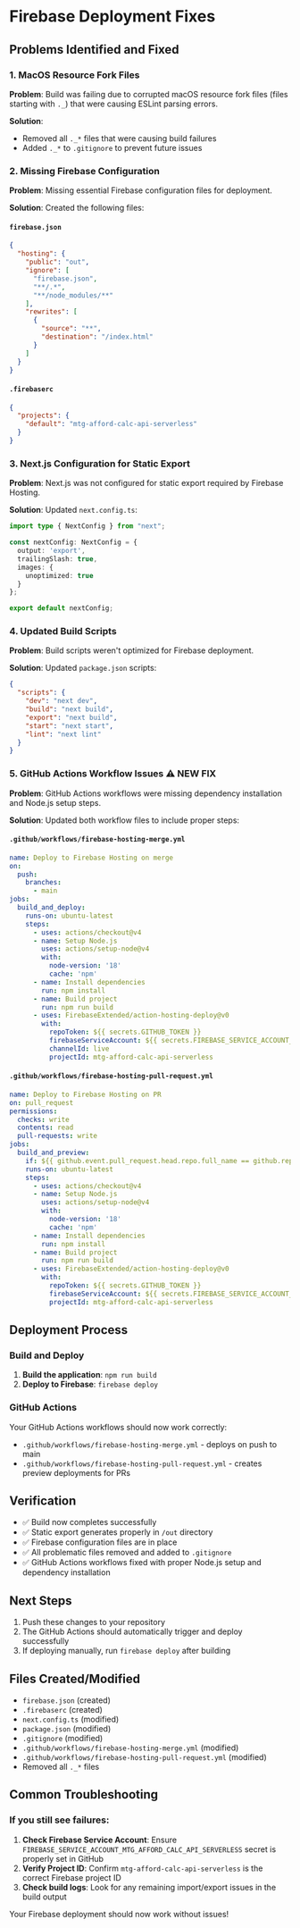 # Firebase Deployment Fixes

## Problems Identified and Fixed

### 1. MacOS Resource Fork Files
**Problem**: Build was failing due to corrupted macOS resource fork files (files starting with `._`) that were causing ESLint parsing errors.

**Solution**: 
- Removed all `._*` files that were causing build failures
- Added `._*` to `.gitignore` to prevent future issues

### 2. Missing Firebase Configuration
**Problem**: Missing essential Firebase configuration files for deployment.

**Solution**: Created the following files:

#### `firebase.json`
```json
{
  "hosting": {
    "public": "out",
    "ignore": [
      "firebase.json",
      "**/.*",
      "**/node_modules/**"
    ],
    "rewrites": [
      {
        "source": "**",
        "destination": "/index.html"
      }
    ]
  }
}
```

#### `.firebaserc`
```json
{
  "projects": {
    "default": "mtg-afford-calc-api-serverless"
  }
}
```

### 3. Next.js Configuration for Static Export
**Problem**: Next.js was not configured for static export required by Firebase Hosting.

**Solution**: Updated `next.config.ts`:
```typescript
import type { NextConfig } from "next";

const nextConfig: NextConfig = {
  output: 'export',
  trailingSlash: true,
  images: {
    unoptimized: true
  }
};

export default nextConfig;
```

### 4. Updated Build Scripts
**Problem**: Build scripts weren't optimized for Firebase deployment.

**Solution**: Updated `package.json` scripts:
```json
{
  "scripts": {
    "dev": "next dev",
    "build": "next build",
    "export": "next build",
    "start": "next start",
    "lint": "next lint"
  }
}
```

### 5. GitHub Actions Workflow Issues ⚠️ **NEW FIX**
**Problem**: GitHub Actions workflows were missing dependency installation and Node.js setup steps.

**Solution**: Updated both workflow files to include proper steps:

#### `.github/workflows/firebase-hosting-merge.yml`
```yaml
name: Deploy to Firebase Hosting on merge
on:
  push:
    branches:
      - main
jobs:
  build_and_deploy:
    runs-on: ubuntu-latest
    steps:
      - uses: actions/checkout@v4
      - name: Setup Node.js
        uses: actions/setup-node@v4
        with:
          node-version: '18'
          cache: 'npm'
      - name: Install dependencies
        run: npm install
      - name: Build project
        run: npm run build
      - uses: FirebaseExtended/action-hosting-deploy@v0
        with:
          repoToken: ${{ secrets.GITHUB_TOKEN }}
          firebaseServiceAccount: ${{ secrets.FIREBASE_SERVICE_ACCOUNT_MTG_AFFORD_CALC_API_SERVERLESS }}
          channelId: live
          projectId: mtg-afford-calc-api-serverless
```

#### `.github/workflows/firebase-hosting-pull-request.yml`
```yaml
name: Deploy to Firebase Hosting on PR
on: pull_request
permissions:
  checks: write
  contents: read
  pull-requests: write
jobs:
  build_and_preview:
    if: ${{ github.event.pull_request.head.repo.full_name == github.repository }}
    runs-on: ubuntu-latest
    steps:
      - uses: actions/checkout@v4
      - name: Setup Node.js
        uses: actions/setup-node@v4
        with:
          node-version: '18'
          cache: 'npm'
      - name: Install dependencies
        run: npm install
      - name: Build project
        run: npm run build
      - uses: FirebaseExtended/action-hosting-deploy@v0
        with:
          repoToken: ${{ secrets.GITHUB_TOKEN }}
          firebaseServiceAccount: ${{ secrets.FIREBASE_SERVICE_ACCOUNT_MTG_AFFORD_CALC_API_SERVERLESS }}
          projectId: mtg-afford-calc-api-serverless
```

## Deployment Process

### Build and Deploy
1. **Build the application**: `npm run build`
2. **Deploy to Firebase**: `firebase deploy`

### GitHub Actions
Your GitHub Actions workflows should now work correctly:
- `.github/workflows/firebase-hosting-merge.yml` - deploys on push to main
- `.github/workflows/firebase-hosting-pull-request.yml` - creates preview deployments for PRs

## Verification
- ✅ Build now completes successfully
- ✅ Static export generates properly in `/out` directory
- ✅ Firebase configuration files are in place
- ✅ All problematic files removed and added to `.gitignore`
- ✅ GitHub Actions workflows fixed with proper Node.js setup and dependency installation

## Next Steps
1. Push these changes to your repository
2. The GitHub Actions should automatically trigger and deploy successfully
3. If deploying manually, run `firebase deploy` after building

## Files Created/Modified
- `firebase.json` (created)
- `.firebaserc` (created)
- `next.config.ts` (modified)
- `package.json` (modified)
- `.gitignore` (modified)
- `.github/workflows/firebase-hosting-merge.yml` (modified)
- `.github/workflows/firebase-hosting-pull-request.yml` (modified)
- Removed all `._*` files

## Common Troubleshooting

### If you still see failures:
1. **Check Firebase Service Account**: Ensure `FIREBASE_SERVICE_ACCOUNT_MTG_AFFORD_CALC_API_SERVERLESS` secret is properly set in GitHub
2. **Verify Project ID**: Confirm `mtg-afford-calc-api-serverless` is the correct Firebase project ID
3. **Check build logs**: Look for any remaining import/export issues in the build output

Your Firebase deployment should now work without issues!